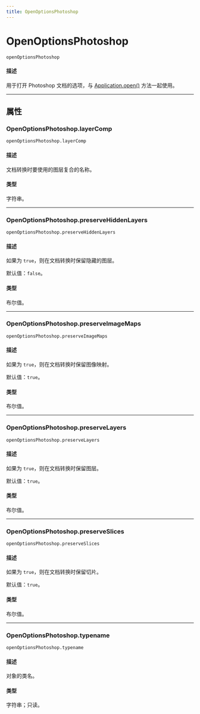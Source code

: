 ```yaml
---
title: OpenOptionsPhotoshop
---
```

# OpenOptionsPhotoshop

`openOptionsPhotoshop`

#### 描述

用于打开 Photoshop 文档的选项，与 [Application.open()](Application.md#applicationopen) 方法一起使用。

---

## 属性

### OpenOptionsPhotoshop.layerComp

`openOptionsPhotoshop.layerComp`

#### 描述

文档转换时要使用的图层复合的名称。

#### 类型

字符串。

---

### OpenOptionsPhotoshop.preserveHiddenLayers

`openOptionsPhotoshop.preserveHiddenLayers`

#### 描述

如果为 `true`，则在文档转换时保留隐藏的图层。

默认值：`false`。

#### 类型

布尔值。

---

### OpenOptionsPhotoshop.preserveImageMaps

`openOptionsPhotoshop.preserveImageMaps`

#### 描述

如果为 `true`，则在文档转换时保留图像映射。

默认值：`true`。

#### 类型

布尔值。

---

### OpenOptionsPhotoshop.preserveLayers

`openOptionsPhotoshop.preserveLayers`

#### 描述

如果为 `true`，则在文档转换时保留图层。

默认值：`true`。

#### 类型

布尔值。

---

### OpenOptionsPhotoshop.preserveSlices

`openOptionsPhotoshop.preserveSlices`

#### 描述

如果为 `true`，则在文档转换时保留切片。

默认值：`true`。

#### 类型

布尔值。

---

### OpenOptionsPhotoshop.typename

`openOptionsPhotoshop.typename`

#### 描述

对象的类名。

#### 类型

字符串；只读。